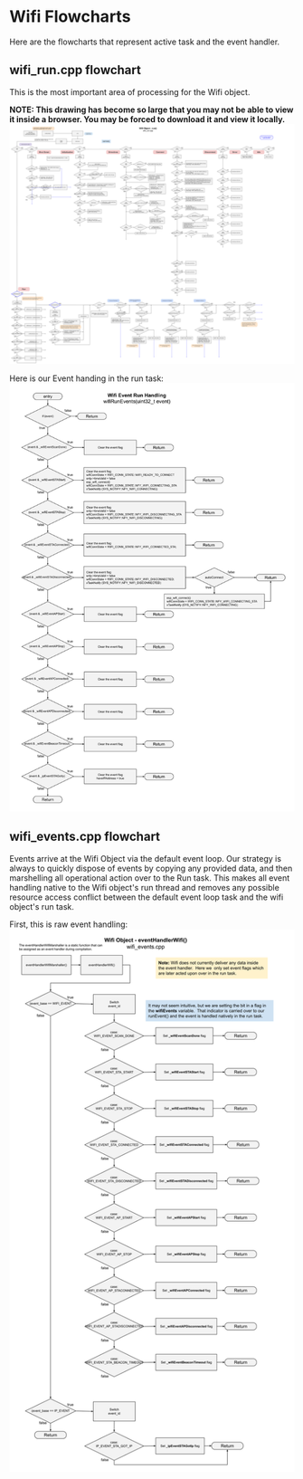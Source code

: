 # Wifi Flowcharts
Here are the flowcharts that represent active task and the event handler.  

## wifi_run.cpp flowchart
This is the most important area of processing for the Wifi object.

**NOTE: This drawing has become so large that you may not be able to view it inside a browser. You may be forced to download it and view it locally.**
![Wifi Run Flowchart](./drawings/wifi_flowchart_run.svg)

Here is our Event handing in the run task:
![Event Handling Flowchart](./drawings/wifi_flowchart_events_run.svg)

## wifi_events.cpp flowchart
Events arrive at the Wifi Object via the default event loop.  Our strategy is always to quickly dispose of events by copying any provided data, and then marshelling all operational action over to the Run task.  This makes all event handling native to the Wifi object's run thread and removes any possible resource access conflict between the default event loop task and the wifi object's run task.

First, this is raw event handling:
![Event Handling Flowchart](./drawings/wifi_flowchart_events.svg)